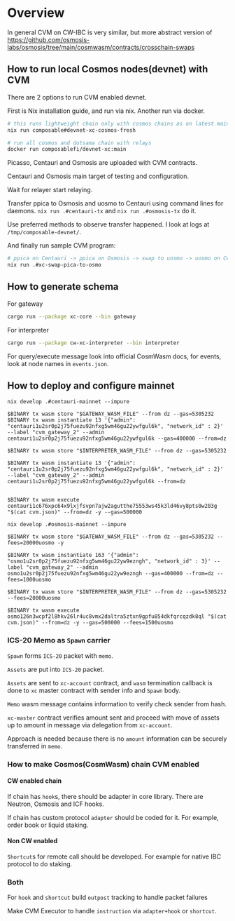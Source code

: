 # Overview 


In general CVM on CW-IBC is very similar, but more abstract version of https://github.com/osmosis-labs/osmosis/tree/main/cosmwasm/contracts/crosschain-swaps


## How to run local Cosmos nodes(devnet) with CVM 

There are 2 options to run CVM enabled devnet.

First is Nix installation guide, and run via nix. Another run via docker.

```bash
# this runs lightweight chain only with cosmos chains as on latest main branch
nix run composable#devnet-xc-cosmos-fresh
```

```bash
# run all cosmos and dotsama chain with relays
docker run composablefi/devnet-xc:main
```

Picasso, Centauri and Osmosis are uploaded with CVM contracts.

Centauri and Osmosis main target of testing and configuration.


Wait for relayer start relaying.

Transfer ppica to Osmosis and uosmo to Centauri using command lines for daemons.
`nix run .#centauri-tx` and `nix run .#osmosis-tx` do it. 

Use preferred methods to observe transfer happened.
I look at logs at `/tmp/composable-devnet/`.

And finally run sample CVM program: 
```bash
# ppica on Centauri -> ppica on Osmosis -> swap to uosmo -> uosmo on Centauri
nix run .#xc-swap-pica-to-osmo
```


## How to generate schema

For gateway 

```sh
cargo run --package xc-core --bin gateway
```

For interpreter

```sh
cargo run --package cw-xc-interpreter --bin interpreter
```

For query/execute message look into official CosmWasm docs, for events, look at node names in `events.json`. 

## How to deploy and configure mainnet

```
nix develop .#centauri-mainnet --impure
``````

```
$BINARY tx wasm store "$GATEWAY_WASM_FILE" --from dz --gas=5305232
$BINARY tx wasm instantiate 13 '{"admin": "centauri1u2sr0p2j75fuezu92nfxg5wm46gu22ywfgul6k", "network_id" : 2}' --label "cvm_gateway_2" --admin centauri1u2sr0p2j75fuezu92nfxg5wm46gu22ywfgul6k --gas=400000 --from=dz

$BINARY tx wasm store "$INTERPRETER_WASM_FILE" --from dz --gas=5305232

$BINARY tx wasm instantiate 13 '{"admin": "centauri1u2sr0p2j75fuezu92nfxg5wm46gu22ywfgul6k", "network_id" : 2}' --label "cvm_gateway_2" --admin centauri1u2sr0p2j75fuezu92nfxg5wm46gu22ywfgul6k --from=dz


$BINARY tx wasm execute centauri1c676xpc64x9lxjfsvpn7ajw2agutthe75553ws45k3ld46vy8pts0w203g "$(cat cvm.json)" --from=dz -y --gas=500000
```

```
nix develop .#osmosis-mainnet --impure
```

```
$BINARY tx wasm store "$GATEWAY_WASM_FILE" --from dz --gas=5305232 --fees=20000uosmo -y

$BINARY tx wasm instantiate 163 '{"admin": "osmo1u2sr0p2j75fuezu92nfxg5wm46gu22yw9ezngh", "network_id" : 3}' --label "cvm_gateway_2" --admin osmo1u2sr0p2j75fuezu92nfxg5wm46gu22yw9ezngh --gas=400000 --from=dz --fees=1000uosmo

$BINARY tx wasm store "$INTERPRETER_WASM_FILE" --from dz --gas=5305232 --fees=20000uosmo

$BINARY tx wasm execute osmo126n3wcpf2l8hkv26lr4uc8vmx2daltra5ztxn9gpfu854dkfqrcqzdk8ql "$(cat cvm.json)" --from=dz -y --gas=500000 --fees=1500uosmo
```



### ICS-20 Memo as `Spawn` carrier

`Spawn` forms `ICS-20` packet with `memo`.

`Assets` are put into `ICS-20` packet.

`Assets` are sent to `xc-account` contract, and  `wasm` termination callback is done to `xc` master contract with sender info and `Spawn` body.

`Memo` wasm message contains information to verify check sender from hash. 

`xc-master` contract verifies amount sent and proceed with move of assets up to amount in message via delegation from `xc-account`. 

Approach is needed because there is no `amount` information can be securely transferred in `memo`.

### How to make Cosmos(CosmWasm) chain CVM enabled

#### CW enabled chain

If chain has `hook`s, there should be adapter in core library. There are Neutron, Osmosis and ICF hooks.

If chain has custom protocol `adapter` should be coded for it. For example, order book or liquid staking.

#### Non CW enabled

`Shortcut`s for remote call should be developed. For example for native IBC protocol to do staking.


### Both

For `hook` and `shortcut` build `outpost` tracking to handle packet failures

Make CVM Executor to handle `instruction` via `adapter+hook` or `shortcut`.
